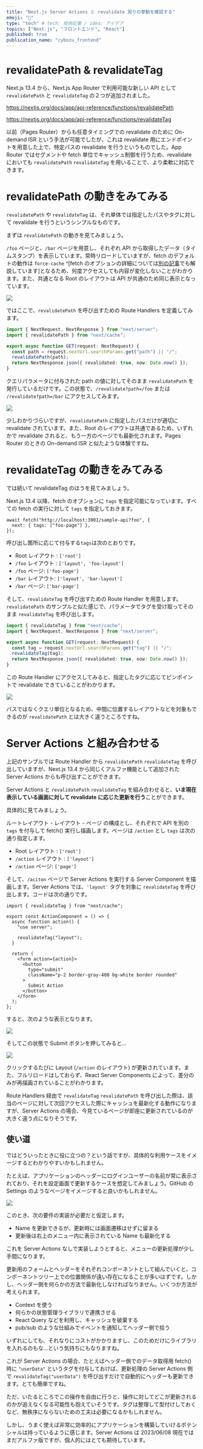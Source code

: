 ```yaml
---
title: "Next.js Server Actions と revalidate 周りの挙動を確認する"
emoji: "🦑"
type: "tech" # tech: 技術記事 / idea: アイデア
topics: ["Next.js", "フロントエンド", "React"]
published: true
publication_name: "cybozu_frontend"
---
```


# revalidatePath & revalidateTag

Next.js 13.4 から、Next.js App Router で利用可能な新しい API として `revalidatePath` と `revalidateTag` の２つが追加されました。

https://nextjs.org/docs/app/api-reference/functions/revalidatePath

https://nextjs.org/docs/app/api-reference/functions/revalidateTag

以前（Pages Router）からも任意タイミングでの revalidate のために On-demand ISR という手法が可能でしたが、これは revalidate 用にエンドポイントを用意した上で、特定パスの revalidate を行うというものでした。App Router ではセグメントや fetch 単位でキャッシュ制御を行うため、revalidate においても `revalidatePath` `revalidateTag` を用いることで、より柔軟に対応できます。

# revalidatePath の動きをみてみる

`revalidatePath` や `revalidateTag` は、それ単体では指定したパスやタグに対して revalidate を行うというシンプルなものです。

まずは `revalidatePath` の動きを見てみましょう。

`/foo` ページと、`/bar` ページを用意し、それぞれ API から取得したデータ（タイムスタンプ）を表示しています。常時リロードしていますが、fetch のデフォルトの動作は `force-cache` ^[fetch のオプションの詳細については[別の記事](https://zenn.dev/cybozu_frontend/articles/next-caching-dedupe)でも解説しています]となるため、何度アクセスしても内容が変化しないことがわかります。また、共通となる Root のレイアウトは API が共通のため同じ表示となっています。

![](/images/sa-revalidate/revalidate-init.gif)

ではここで、`revalidatePath` を呼び出すための Route Handlers を定義してみます。

```ts:revalidate/route.ts
import { NextRequest, NextResponse } from "next/server";
import { revalidatePath } from "next/cache";

export async function GET(request: NextRequest) {
  const path = request.nextUrl.searchParams.get("path") || "/";
  revalidatePath(path);
  return NextResponse.json({ revalidated: true, now: Date.now() });
}
```

クエリパラメータに付与された path の値に対してそのまま `revalidatePath` を発行しているだけです。この状態で、`/revalidate?path=/foo` または `/revalidate?path=/bar` にアクセスしてみます。

![](/images/sa-revalidate/revalidatepath.gif)

少しわかりづらいですが、`revalidatePath` に指定したパスだけが適切に revalidate されています。また、Root のレイアウトは共通であるため、いずれかで revalidate されると、もう一方のページでも最新化されます。Pages Router のときの On-demand ISR と似たような体験ですね。

# revalidateTag の動きをみてみる

では続いて revalidateTag のほうを見てみましょう。

Next.js 13.4 以降、fetch のオプションに `tags` を指定可能になっています。すべての fetch の実行に対して `tags` を指定しておきます。

```ts:fetchにtagを指定する例
await fetch("http://localhost:3001/sample-api?foo", {
  next: { tags: ["foo-page"] },
});
```

呼び出し箇所に応じて付与する`tags`は次のとおりです。

- Root レイアウト : `['root']`
- `/foo` レイアウト : `['layout', 'foo-layout']`
- `/foo` ページ: `['foo-page']`
- `/bar` レイアウト: `['layout', 'bar-layout']`
- `/bar` ページ: `['bar-page']`

そして、`revalidateTag` を呼び出すための Route Handler を用意します。`revalidatePath` のサンプルと似た感じで、パラメータでタグを受け取ってそのまま `revalidateTag` を呼び出します。

```ts:revalidate-tag/route.ts
import { revalidateTag } from "next/cache";
import { NextRequest, NextResponse } from "next/server";

export async function GET(request: NextRequest) {
  const tag = request.nextUrl.searchParams.get("tag") || "/";
  revalidateTag(tag);
  return NextResponse.json({ revalidated: true, now: Date.now() });
}
```

この Route Handler にアクセスしてみると、指定したタグに応じてピンポイントで revalidate できていることがわかります。

![](/images/sa-revalidate/revalidatetag.gif)

パスではなくクエリ単位となるため、中間に位置するレイアウトなどを対象もできるのが `revalidatePath` とは大きく違うところですね。

# Server Actions と組み合わせる

上記のサンプルでは Route Handler から `revalidatePath` `revalidateTag` を呼び出していますが、Next.js 13.4 から同じくアルファ機能として追加された Server Actions からも呼び出すことができます。

Server Actions と `revalidatePath` `revalidateTag` を組み合わせると、**いま現在表示している画面に対して revalidate に応じた更新を行う**ことができます。

具体的に見てみましょう。

ルートレイアウト - レイアウト - ページ の構成とし、それぞれで API を別の `tags` を付与して fetch() 実行し描画します。ページは `/action` とし `tags` は次の通り指定します。

- Root レイアウト : `['root']`
- `/action` レイアウト : `['layout']`
- `/action` ページ: `['page']`

そして、`/aciton` ページで Server Actions を実行する Server Component を描画します。Server Actions では、`'layout'` タグを対象に `revalidateTag` を呼び出します。コードは次の通りです。

```tsx:ActionComponent.tsx
import { revalidateTag } from "next/cache";

export const ActionComponent = () => {
  async function action() {
    "use server";

    revalidateTag("layout");
  }

  return (
    <form action={action}>
      <button
        type="submit"
        className="p-2 border-gray-400 bg-white border rounded"
      >
        Submit Action
      </button>
    </form>
  );
};
```

すると、次のような表示となります。

![](/images/sa-revalidate/sa-default.png)

そしてこの状態で Submit ボタンを押してみると...

![](/images/sa-revalidate/sa-revalidatetag.gif)

クリックするたびに Layout (`/action` のレイアウト) が更新されています。また、フルリロードはしておらず、React Server Components によって、差分のみが再描画されていることがわかります。

Route Handlers 経由で `revalidateTag` `revalidatePath` を呼び出した際は、該当のページに対して次回アクセスした際にキャッシュを最新化する動作になりますが、Server Actions の場合、今見ているページが即座に更新されているのが大きく違う点になりそうです。

## 使い道

ではどういったときに役に立つの？という話ですが、具体的な利用ケースをイメージするとわかりやすいかもしれません。

たとえば、アプリケーションのヘッダーにログインユーザーの名前が常に表示されており、それを設定画面で更新するケースを想定してみましょう。GitHub の Settings のようなページをイメージすると良いかもしれません。

![](/images/sa-revalidate/sa-sample.png)

このとき、次の要件の実装が必要だと仮定します。

- Name を更新できるが、更新時には画面遷移はせずに留まる
- 更新後は右上のメニュー内に表示されている Name も最新化する

これを Server Actions なしで実装しようとすると、メニューの更新処理が少し手間になります。

更新用のフォームとヘッダーをそれぞれコンポーネントとして組んでいくと、コンポーネントツリー上での位置関係が遠い存在になることが多いはずです。しかし、ヘッダー側を何らかの方法で最新化しなければなりません。いくつか方法が考えられます。

- Context を使う
- 何らかの状態管理ライブラリで連携させる
- React Query などを利用し、キャッシュを破棄する
- pub/sub のような仕組みでイベントを通知してヘッダー側で拾う

いずれにしても、それなりにコストがかかりますし、このためだけにライブラリを入れるのもな...という気持ちにもなりますね。

これが Server Actions の場合、たとえばヘッダー側でのデータ取得用 fetch() 時に `"userData"` というタグを付与しておけば、更新処理の Server Actions 側で `revalidateTag("userData")` を呼び出すだけで自動的にヘッダーも更新できます。とても簡単ですね。

ただ、いたるところでこの操作を自由に行うと、操作に対してどこが更新されるのかが追えなくなる可能性も抱えていそうです。タグは整理して型付けしておくなど、無秩序にならないための工夫は必要になるかもしれません。

しかし、うまく使えば非常に効率的にアプリケーションを構築していけるポテンシャルは持っているように感じます。Server Actions は 2023/06/08 現在ではまだアルファ版ですが、個人的にはとても期待しています。
